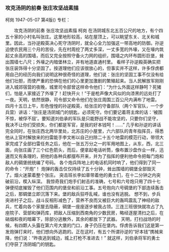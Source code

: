 ### 攻克汤阴的前奏  张庄攻坚战素描
柯岗
1947-05-07
第4版()
专栏：

　　攻克汤阴的前奏
    张庄攻坚战素描
    柯岗
    在汤阴城东北五百公尺的地方，有个四五十家的小村名叫张庄。这里地形较高，站在屋顶上，可以眺望东关、北关和城里。因此，当孙逆殿英决心死守汤阴时，就全心全力加强这一带高地的防御。孙逆迫使农民用三个月的苦役，先在村周挖了两丈多深，一丈多宽的外壕，又在壕内筑起丈余高的围墙，而后又完全按照守备火力网的组织，围墙之内环布圆形巨堡，耸出围墙七八尺；外壕之内暗堡林立，并有地道直通村里。
    看样子孙逆殿英确实把张庄装饰得十分坚固了。按道理他们应该很放心的，但事实并不这样，许多俘虏都用自己的经历向我们说明这种很奇怪的道理，他们说：张庄的坚固工事不仅没有给他们壮胆，而使严重的恐惧在他们的心里更加激剧的繁殖起来。当人民解放军刚刚进入城郊宿营的夜晚，城里司令部曾这样命令他们：“为什么外面这样静呵？死猪们，怕是人家接近了外壕了！赶快开火！”于是枪声像大风似的向漆黑的远处打了一夜。天明，依然很静，司令部又命令他们在张庄周围三百公尺内满布了地雷。
    四月十五日上午，形色惶惶的孙逆殿英，给张庄的守备部队（两个军官队，一个步兵营）讲话：“张庄是汤阴城门的钥匙，必须死守。你们要记着蒋主席的话：‘被围不惊，被俘不屈’。要知道刘伯承的军队是只能野战不能攻坚的，只要你们坚守，我决不让你们受损失，你们都是军官，是我的好本钱呵！……”
    几乎和孙逆的讲话完全同时，在张庄西北两华里处，北苏庄的小屋里，六六部队的青年指挥员，得悉他从上官村解放来的扫雷能手李文彬以自己扫除二十五个地雷的模范行动，带领大家完成了全部扫雷任务之后，他在一张五万分之一的军用地图上，从东，西，北三面，向张庄画了三个红色箭头，而后，便拿起电话听筒，像布置沙盘作业一样，迅速而又有条理的，把他的各种兵都摆布开来，并为了指挥的便利他命令把每门炮和敌人的碉堡统统编了号码。
    各个炮兵阵地上的电话机同时响了，他们得到了同一的命令：“开炮”！
    炮弹的轰击仅仅持续了五十分钟，耸出围墙的碉堡全部毁灭了。烟火迷蒙着整个张庄。
    突击班长李如章带着他的勇士们，在十二分钟之内突破前沿，楔入纵深。
    我惊奇我们炮手们射击的准确，七号和六号炮只用了四十七弹便彻底摧毁了他们范围内的堡垒和前沿工事。五号炮向六号碉堡的下部连续轰击之后，那碉堡立即沉落下来。堡的敌兵狂呼乱喊，谁也没有逃脱。
    想不到，步兵突进村子之后，战斗反相形减色了，营养不良而又被巨大的轰鸣震乱了神经的敌兵，忙着向各个家屋去隐蔽，碉堡一座座逐步被我占领。三连三班很快就攻占了九座院子、营部和弹药库，把敌人压缩到西南角的少数民房，略经逐屋清扫之后，在硝烟和夜的暗幕下，除部分逃散外，其余的都放下了武器。
    天明，打扫战场的时候，有四颗人头露在第六号大堡的门口，身子仍压在堡内。俘虏告诉我们这是第一发炮弹打来时，他们想向外逃跑的。正在这时，有五个所谓孙逆的“好本钱”携械来降，他们说：“昨夜逃到城边，城上打枪不准进去！”
    就这样，刘伯承将军的勇士们夺获了汤阴城门的钥匙。
